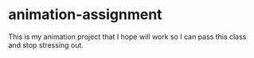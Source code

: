 # animation-assignment

This is my animation project that I hope will work so I can pass this class and stop stressing out.
